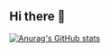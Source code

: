 ## Hi there 👋


[![Anurag's GitHub stats](https://github-readme-stats.vercel.app/api?username=ashish-ankam)](https://github.com/ashish-ankam/github-readme-stats)
<!--
**ashish-ankam/ashish-ankam** is a ✨ _special_ ✨ repository because its `README.md` (this file) appears on your GitHub profile.

Here are some ideas to get you started:

- 🔭 I’m currently working on ...
- 🌱 I’m currently learning ...
- 👯 I’m looking to collaborate on ...
- 🤔 I’m looking for help with ...
- 💬 Ask me about ...
- 📫 How to reach me: ...
- 😄 Pronouns: ...
- ⚡ Fun fact: ...
-->
